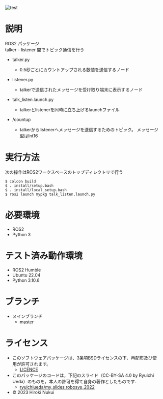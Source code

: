 ![test](https://github.com/hiroki142/mypkg/actions/workflows/test.yml/badge.svg)
# 説明
ROS2 パッケージ  
talker - listener 間でトピック通信を行う

* talker.py
  * 0.5秒ごとにカウントアップされる数値を送信するノード
* listener.py
  * talkerで送信されたメッセージを受け取り端末に表示するノード
* talk_listen.launch.py
  * talkerとlistenerを同時に立ち上げるlaunchファイル

* /countup
  * talkerからlistenerへメッセージを送信するためのトピック。 メッセージ型はInt16

# 実行方法
次の操作はROS2ワークスペースのトップディレクトリで行う
```
$ colcon build
$ . install/setup.bash
$ . install/local_setup.bash
$ ros2 launch mypkg talk_listen.launch.py
```

# 必要環境
* ROS2
* Python 3

# テスト済み動作環境
* ROS2 Humble
* Ubuntu 22.04
* Python 3.10.6

# ブランチ
* メインブランチ
  * master

# ライセンス
* このソフトウェアパッケージは、3条項BSDライセンスの下、再配布及び使用が許可されます。
  * [LICENCE](https://github.com/hiroki142/mypkg/blob/master/LICENSE)
* このパッケージのコードは，下記のスライド（CC-BY-SA 4.0 by Ryuichi Ueda）のものを，本人の許可を得て自身の著作としたものです．
  * [ryuichiueda/my_slides robosys_2022](https://github.com/ryuichiueda/my_slides/tree/master/robosys_2022)
* © 2023 Hiroki Nukui

